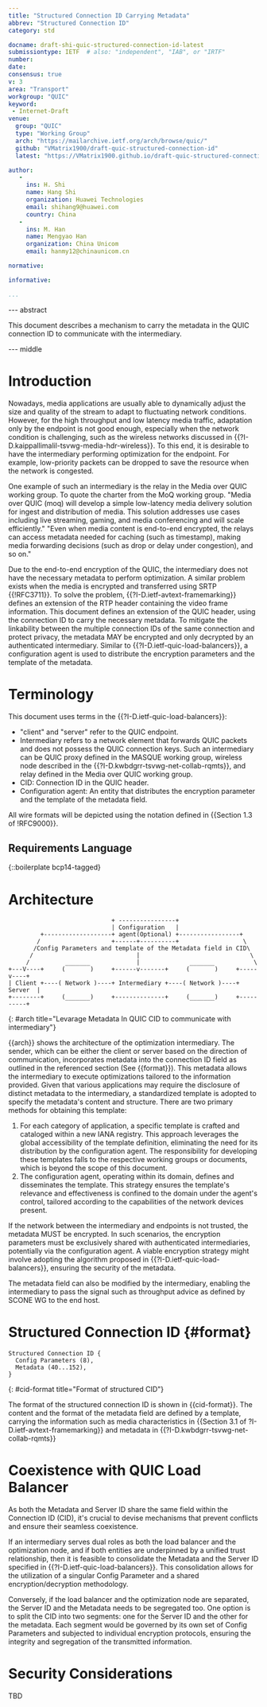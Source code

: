 ```yaml
---
title: "Structured Connection ID Carrying Metadata"
abbrev: "Structured Connection ID"
category: std

docname: draft-shi-quic-structured-connection-id-latest
submissiontype: IETF  # also: "independent", "IAB", or "IRTF"
number:
date:
consensus: true
v: 3
area: "Transport"
workgroup: "QUIC"
keyword:
 - Internet-Draft
venue:
  group: "QUIC"
  type: "Working Group"
  arch: "https://mailarchive.ietf.org/arch/browse/quic/"
  github: "VMatrix1900/draft-quic-structured-connection-id"
  latest: "https://VMatrix1900.github.io/draft-quic-structured-connection-id/draft-shi-quic-structured-connection-id.html"

author:
   -
     ins: H. Shi
     name: Hang Shi
     organization: Huawei Technologies
     email: shihang9@huawei.com
     country: China
   -
     ins: M. Han
     name: Mengyao Han
     organization: China Unicom
     email: hanmy12@chinaunicom.cn

normative:

informative:

...
```


--- abstract

This document describes a mechanism to carry the metadata in the QUIC connection ID to communicate with the intermediary.

--- middle

# Introduction

Nowadays, media applications are usually able to dynamically adjust the size and quality of the stream to adapt to fluctuating network conditions. However, for the high throughput and low latency media traffic, adaptation only by the endpoint is not good enough, especially when the network condition is challenging, such as the wireless networks discussed in {{?I-D.kaippallimalil-tsvwg-media-hdr-wireless}}. To this end, it is desirable to have the intermediary performing optimization for the endpoint. For example, low-priority packets can be dropped to save the resource when the network is congested.

One example of such an intermediary is the relay in the Media over QUIC working group. To quote the charter from the MoQ working group. "Media over QUIC (moq) will develop a simple low-latency media delivery solution for ingest and distribution of media. This solution addresses use cases including live streaming, gaming, and media conferencing and will scale efficiently." "Even when media content is end-to-end encrypted, the relays can access metadata needed for caching (such as timestamp), making media forwarding decisions (such as drop or delay under congestion), and so on."

Due to the end-to-end encryption of the QUIC, the intermediary does not have the necessary metadata to perform optimization. A similar problem exists when the media is encrypted and transferred using SRTP {{!RFC3711}}. To solve the problem, {{?I-D.ietf-avtext-framemarking}} defines an extension of the RTP header containing the video frame information. This document defines an extension of the QUIC header, using the connection ID to carry the necessary metadata. To mitigate the linkability between the multiple connection IDs of the same connection and protect privacy, the metadata MAY be encrypted and only decrypted by an authenticated intermediary. Similar to {{?I-D.ietf-quic-load-balancers}}, a configuration agent is used to distribute the encryption parameters and the template of the metadata.

# Terminology

This document uses terms in the {{?I-D.ietf-quic-load-balancers}}:

- "client" and "server" refer to the QUIC endpoint.
- Intermediary refers to a network element that forwards QUIC packets and does not possess the QUIC connection keys. Such an intermediary can be QUIC proxy defined in the MASQUE working group, wireless node described in the {{?I-D.kwbdgrr-tsvwg-net-collab-rqmts}}, and relay defined in the Media over QUIC working group.
- CID: Connection ID in the QUIC header.
- Configuration agent: An entity that distributes the encryption parameter and the template of the metadata field.

All wire formats will be depicted using the notation defined in {{Section 1.3 of !RFC9000}}.

## Requirements Language

{::boilerplate bcp14-tagged}

# Architecture

~~~
                             + ----------------+
                             | Configuration   |
         +-------------------+ agent(Optional) +-----------------+
        /                    +------+----------+                  \
       /Config Parameters and template of the Metadata field in CID\
      /                             |                               \
     /          _______             |              _______           \
+---V----+     (       )     +------v-------+     (       )     +-----v----+
| Client +----( Network )----+ Intermediary +----( Network )----+  Server  |
+--------+     (_______)     +--------------+     (_______)     +----------+

~~~
{: #arch title="Levarage Metadata In QUIC CID to communicate with intermediary"}

{{arch}} shows the architecture of the optimization intermediary. The sender, which can be either the client or server based on the direction of communication, incorporates metadata into the connection ID field as outlined in the referenced section (See {{format}}). This metadata allows the intermediary to execute optimizations tailored to the information provided. Given that various applications may require the disclosure of distinct metadata to the intermediary, a standardized template is adopted to specify the metadata's content and structure. There are two primary methods for obtaining this template:

1. For each category of application, a specific template is crafted and cataloged within a new IANA registry. This approach leverages the global accessibility of the template definition, eliminating the need for its distribution by the configuration agent. The responsibility for developing these templates falls to the respective working groups or documents, which is beyond the scope of this document.
2. The configuration agent, operating within its domain, defines and disseminates the template. This strategy ensures the template's relevance and effectiveness is confined to the domain under the agent's control, tailored according to the capabilities of the network devices present.

If the network between the intermediary and endpoints is not trusted, the metadata MUST be encrypted. In such scenarios, the encryption parameters must be exclusively shared with authenticated intermediaries, potentially via the configuration agent. A viable encryption strategy might involve adopting the algorithm proposed in {{?I-D.ietf-quic-load-balancers}}, ensuring the security of the metadata.

The metadata field can also be modified by the intermediary, enabling the intermediary to pass the signal such as throughput advice as defined by SCONE WG to the end host.

# Structured Connection ID {#format}
~~~
Structured Connection ID {
  Config Parameters (8),
  Metadata (40...152),
}
~~~
{: #cid-format title="Format of structured CID"}

The format of the structured connection ID is shown in {{cid-format}}. The content and the format of the metadata field are defined by a template, carrying the information such as media characteristics in {{Section 3.1 of ?I-D.ietf-avtext-framemarking}} and metadata in {{?I-D.kwbdgrr-tsvwg-net-collab-rqmts}}

# Coexistence with QUIC Load Balancer

As both the Metadata and Server ID share the same field within the Connection ID (CID), it's crucial to devise mechanisms that prevent conflicts and ensure their seamless coexistence.

If an intermediary serves dual roles as both the load balancer and the optimization node, and if both entities are underpinned by a unified trust relationship, then it is feasible to consolidate the Metadata and the Server ID specified in {{?I-D.ietf-quic-load-balancers}}. This consolidation allows for the utilization of a singular Config Parameter and a shared encryption/decryption methodology.

Conversely, if the load balancer and the optimization node are separated, the Server ID and the Metadata needs to be segregated too. One option is to split the CID into two segments: one for the Server ID and the other for the metadata. Each segment would be governed by its own set of Config Parameters and subjected to individual encryption protocols, ensuring the integrity and segregation of the transmitted information.

# Security Considerations

TBD

